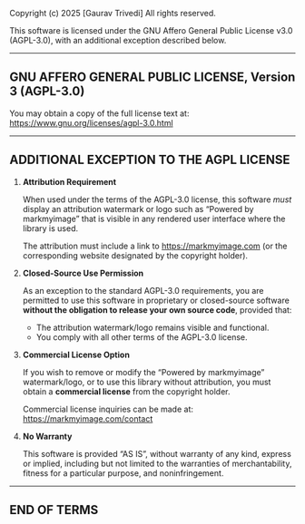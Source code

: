 Copyright (c) 2025 [Gaurav Trivedi]
All rights reserved.

This software is licensed under the GNU Affero General Public License v3.0 (AGPL-3.0),
with an additional exception described below.

---

## GNU AFFERO GENERAL PUBLIC LICENSE, Version 3 (AGPL-3.0)

You may obtain a copy of the full license text at:
https://www.gnu.org/licenses/agpl-3.0.html

---

## ADDITIONAL EXCEPTION TO THE AGPL LICENSE

1. **Attribution Requirement**

   When used under the terms of the AGPL-3.0 license, this software _must_ display
   an attribution watermark or logo such as “Powered by markmyimage” that is visible
   in any rendered user interface where the library is used.

   The attribution must include a link to https://markmyimage.com (or the corresponding
   website designated by the copyright holder).

2. **Closed-Source Use Permission**

   As an exception to the standard AGPL-3.0 requirements, you are permitted to use
   this software in proprietary or closed-source software **without the obligation
   to release your own source code**, provided that:

   - The attribution watermark/logo remains visible and functional.
   - You comply with all other terms of the AGPL-3.0 license.

3. **Commercial License Option**

   If you wish to remove or modify the “Powered by markmyimage” watermark/logo, or to use
   this library without attribution, you must obtain a **commercial license**
   from the copyright holder.

   Commercial license inquiries can be made at:
   https://markmyimage.com/contact

4. **No Warranty**

   This software is provided “AS IS”, without warranty of any kind, express or implied,
   including but not limited to the warranties of merchantability, fitness for a
   particular purpose, and noninfringement.

---

## END OF TERMS
